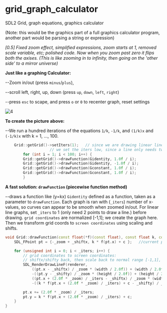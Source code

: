 # grid_graph_calculator
SDL2 Grid, graph equations, graphics calculator

(Note: this would be the graphics part of a full graphics calculator program, another part would be parsing a string or expression)

*[0.5] Fixed zoom effect, simplified expressions, zoom starts at 1, removed scale variable, etc; polished code.
Now when you zoom past zero it flips both the axises. (This is like zooming in to infinity, then going on the 'other side' to a mirror universe)*

**Just like a graphing Calculator:**

--Zoom in/out (press `minus`/`plus`),
  
--scroll left, right, up, down (press `up`, `down`, `left`, `right`)

--press `esc` to scape, and press `o` or `0` to recenter graph, reset settings

![4](https://github.com/aam29dc/grid_graph_calculator/assets/73267302/3db4cff1-9809-4218-8b1c-a20c9657fa0f)

**To create the picture above:**

--We run a hundred iterations of the equations `1/k`, `-1/k`, and `(1/k)x` and `(-1/k)x` with k = 1, ..., 100.
````c++
	Grid::getGrid()->setIters(1);   // since we are drawing linear lines,
					// we set the iters low, since a line only needs two f(x1), and f(x2).
        for (int i = 1; i < 100; i++) {
		Grid::getGrid()->drawFunction(Gidentity, 1.0f / i);
		Grid::getGrid()->drawFunction(Gidentity, -1.0f / i);
		Grid::getGrid()->drawFunction(Gconstant, 1.0f / i);
		Grid::getGrid()->drawFunction(Gconstant, 1.0f / i);
        }
````
**A fast solution: `drawFunction` (piecewise function method)** 

--draws a function like (y=kx) `Gidentity` defined as a function, taken as a parameter to `drawFunction`.
Each graph is ran with (`_iters`) number of x-values, so curves can appear to be smooth when zoomed in/out. For linear line graphs, set `_iters` to 1 (only need 2 points to draw a line.) before drawing.
`grid coordinates` are normalized [-1,1]; we create the graph here. Then we transform grid coords to `screen coordinates` using scaling and shifts.

````c++
void Grid::drawFunction(const float(*f)(const float), const float k, const float c) const {
	SDL_FPoint pt = {-_zoom + _shiftx, k * f(pt.x) + c };	//current point

	for (unsigned int i = 0; i < _iters; i++) {
		// grid coordinates to screen coordinates:
		// shiftx/shifty back, then scale back to normal range [-1,1], then scale to width/height of screen, then shift to center of screen
		SDL_RenderDrawLineF(renderer,
			((pt.x - _shiftx) / _zoom * (width / 2.0f)) + (width / 2.0f),
			-((pt.y - _shifty) / _zoom * (height / 2.0f)) + (height / 2.0f),
			((pt.x + (2.0f * _zoom) / _iters - _shiftx) / _zoom * (width / 2.0f)) + (width / 2.0f),
			-((k * f(pt.x + (2.0f * _zoom) / _iters) + c - _shifty) / _zoom * (height / 2.0f)) + (height / 2.0f));

		pt.x += (2.0f * _zoom) / _iters;
		pt.y = k * f(pt.x + (2.0f * _zoom) / _iters) + c;
	}
}
````
